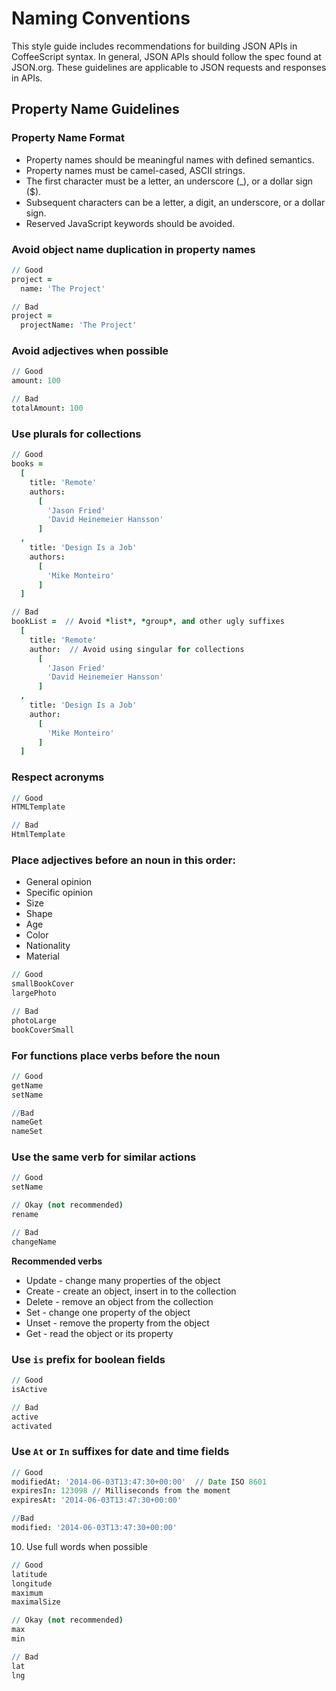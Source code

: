 # Naming Conventions

This style guide includes recommendations for building JSON APIs in CoffeeScript syntax. In general, JSON APIs should follow the spec found at JSON.org. These guidelines are applicable to JSON requests and responses in APIs.

## Property Name Guidelines

### Property Name Format

- Property names should be meaningful names with defined semantics.
- Property names must be camel-cased, ASCII strings.
- The first character must be a letter, an underscore (_), or a dollar sign ($).
- Subsequent characters can be a letter, a digit, an underscore, or a dollar sign.
- Reserved JavaScript keywords should be avoided.


### Avoid object name duplication in property names

```coffeescript
// Good
project = 
  name: 'The Project'

// Bad
project = 
  projectName: 'The Project'
```

### Avoid adjectives when possible

```coffeescript
// Good
amount: 100

// Bad
totalAmount: 100
```

### Use plurals for collections

```coffeescript
// Good
books = 
  [
    title: 'Remote'
    authors: 
      [
        'Jason Fried'
        'David Heinemeier Hansson'
      ]
  ,
    title: 'Design Is a Job'
    authors:
      [
        'Mike Monteiro'
      ]
  ]

// Bad
bookList =  // Avoid *list*, *group*, and other ugly suffixes
  [
    title: 'Remote'
    author:  // Avoid using singular for collections
      [
        'Jason Fried'
        'David Heinemeier Hansson'
      ]
  ,
    title: 'Design Is a Job'
    author:
      [
        'Mike Monteiro'
      ]
  ]

```

### Respect acronyms

```coffeescript
// Good
HTMLTemplate

// Bad
HtmlTemplate
```

### Place adjectives before an noun in this order:

- General opinion
- Specific opinion
- Size
- Shape
- Age
- Color
- Nationality
- Material

```coffeescript
// Good
smallBookCover
largePhoto

// Bad
photoLarge
bookCoverSmall
```

### For functions place verbs before the noun

```coffeescript
// Good
getName
setName

//Bad
nameGet
nameSet
```

### Use the same verb for similar actions

```coffeescript
// Good
setName

// Okay (not recommended)
rename

// Bad
changeName
```

**Recommended verbs**

- Update - change many properties of the object
- Create - create an object, insert in to the collection
- Delete - remove an object from the collection
- Set - change one property of the object
- Unset - remove the property from the object
- Get - read the object or its property


### Use `is` prefix for boolean fields

```coffeescript
// Good
isActive

// Bad
active
activated
```

### Use `At` or `In` suffixes for date and time fields

```coffeescript
// Good
modifiedAt: '2014-06-03T13:47:30+00:00'  // Date ISO 8601
expiresIn: 123098 // Milliseconds from the moment
expiresAt: '2014-06-03T13:47:30+00:00'

//Bad
modified: '2014-06-03T13:47:30+00:00'
```

10. Use full words when possible

```coffeescript
// Good
latitude
longitude
maximum
maximalSize

// Okay (not recommended)
max
min

// Bad
lat
lng
```
